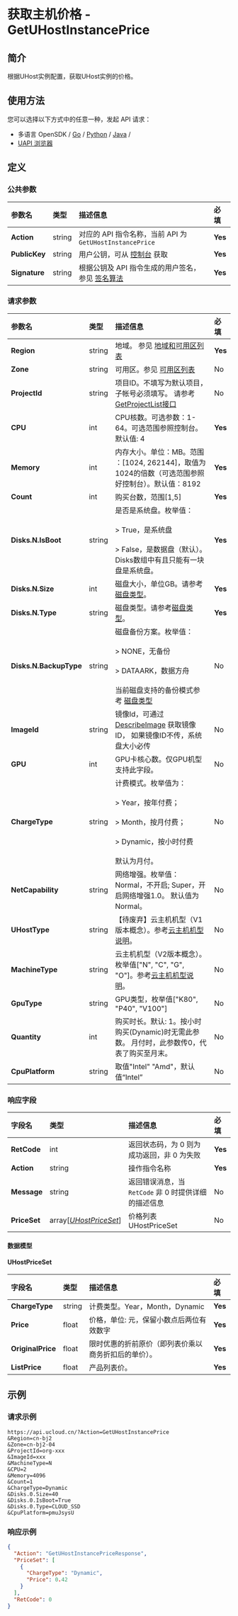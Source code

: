 # 获取主机价格 - GetUHostInstancePrice

## 简介

根据UHost实例配置，获取UHost实例的价格。






## 使用方法

您可以选择以下方式中的任意一种，发起 API 请求：
- 多语言 OpenSDK / [Go](https://github.com/ucloud/ucloud-sdk-go) / [Python](https://github.com/ucloud/ucloud-sdk-python3) / [Java](https://github.com/ucloud/ucloud-sdk-java) /
- [UAPI 浏览器](https://console.ucloud.cn/uapi/detail?id=GetUHostInstancePrice)


## 定义

### 公共参数

| 参数名 | 类型 | 描述信息 | 必填 |
|:---|:---|:---|:---|
| **Action**     | string  | 对应的 API 指令名称，当前 API 为 `GetUHostInstancePrice`                        | **Yes** |
| **PublicKey**  | string  | 用户公钥，可从 [控制台](https://console.ucloud.cn/uapi/apikey) 获取                                             | **Yes** |
| **Signature**  | string  | 根据公钥及 API 指令生成的用户签名，参见 [签名算法](api/summary/signature.md)  | **Yes** |

### 请求参数

| 参数名 | 类型 | 描述信息 | 必填 |
|:---|:---|:---|:---|
| **Region** | string | 地域。 参见 [地域和可用区列表](api/summary/regionlist) |**Yes**|
| **Zone** | string | 可用区。参见 [可用区列表](api/summary/regionlist) |No|
| **ProjectId** | string | 项目ID。不填写为默认项目，子帐号必须填写。 请参考[GetProjectList接口](api/summary/get_project_list) |No|
| **CPU** | int | CPU核数。可选参数：1-64。可选范围参照控制台。默认值: 4 |**Yes**|
| **Memory** | int | 内存大小。单位：MB。范围 ：[1024, 262144]，取值为1024的倍数（可选范围参照好控制台）。默认值：8192 |**Yes**|
| **Count** | int | 购买台数，范围[1,5] |**Yes**|
| **Disks.N.IsBoot** | string | 是否是系统盘。枚举值：<br /><br /> > True，是系统盘 <br /><br /> > False，是数据盘（默认）。Disks数组中有且只能有一块盘是系统盘。 |**Yes**|
| **Disks.N.Size** | int | 磁盘大小，单位GB。请参考[磁盘类型](api/uhost-api/disk_type)。 |**Yes**|
| **Disks.N.Type** | string | 磁盘类型。请参考[磁盘类型](api/uhost-api/disk_type)。 |**Yes**|
| **Disks.N.BackupType** | string | 磁盘备份方案。枚举值：<br /><br /> > NONE，无备份 <br /><br /> > DATAARK，数据方舟 <br /><br /> 当前磁盘支持的备份模式参考 [磁盘类型](api/uhost-api/disk_type) |No|
| **ImageId** | string | 镜像Id，可通过 [DescribeImage](api/uhost-api/describe_image) 获取镜像ID， 如果镜像ID不传，系统盘大小必传 |No|
| **GPU** | int | GPU卡核心数。仅GPU机型支持此字段。 |No|
| **ChargeType** | string | 计费模式。枚举值为： <br /><br /> > Year，按年付费； <br /><br /> > Month，按月付费；<br /><br /> > Dynamic，按小时付费 <br /><br /> 默认为月付。 |No|
| **NetCapability** | string | 网络增强。枚举值：Normal，不开启; Super，开启网络增强1.0。 默认值为Normal。 |No|
| **UHostType** | string | 【待废弃】云主机机型（V1版本概念）。参考[云主机机型说明](api/uhost-api/uhost_type)。 |No|
| **MachineType** | string | 云主机机型（V2版本概念）。枚举值["N", "C", "G", "O"]。参考[云主机机型说明](api/uhost-api/uhost_type)。 |No|
| **GpuType** | string | GPU类型，枚举值["K80", "P40", "V100"] |No|
| **Quantity** | int | 购买时长。默认: 1。按小时购买(Dynamic)时无需此参数。 月付时，此参数传0，代表了购买至月末。 |No|
| **CpuPlatform** | string | 取值"Intel" "Amd"，默认值“Intel” |No|

### 响应字段

| 字段名 | 类型 | 描述信息 | 必填 |
|:---|:---|:---|:---|
| **RetCode** | int | 返回状态码，为 0 则为成功返回，非 0 为失败 |**Yes**|
| **Action** | string | 操作指令名称 |**Yes**|
| **Message** | string | 返回错误消息，当 `RetCode` 非 0 时提供详细的描述信息 |No|
| **PriceSet** | array[[*UHostPriceSet*](#UHostPriceSet)] | 价格列表 UHostPriceSet |No|

#### 数据模型


#### UHostPriceSet

| 字段名 | 类型 | 描述信息 | 必填 |
|:---|:---|:---|:---|
| **ChargeType** | string | 计费类型。Year，Month，Dynamic |**Yes**|
| **Price** | float | 价格，单位: 元，保留小数点后两位有效数字 |**Yes**|
| **OriginalPrice** | float | 限时优惠的折前原价（即列表价乘以商务折扣后的单价）。 |**Yes**|
| **ListPrice** | float | 产品列表价。 |**Yes**|

## 示例

### 请求示例
    
```
https://api.ucloud.cn/?Action=GetUHostInstancePrice
&Region=cn-bj2
&Zone=cn-bj2-04
&ProjectId=org-xxx
&ImageId=xxx
&MachineType=N
&CPU=2
&Memory=4096
&Count=1
&ChargeType=Dynamic
&Disks.0.Size=40
&Disks.0.IsBoot=True
&Disks.0.Type=CLOUD_SSD
&CpuPlatform=pmuJsysU
```

### 响应示例
    
```json
{
  "Action": "GetUHostInstancePriceResponse",
  "PriceSet": [
    {
      "ChargeType": "Dynamic",
      "Price": 0.42
    }
  ],
  "RetCode": 0
}
```





